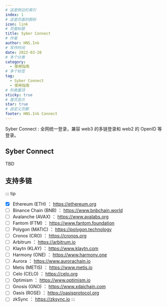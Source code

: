 ```yaml
---
# 这是侧边栏索引
index: 1
# 这是页面的图标
icon: link
# 页面标题
title: Syber Connect
# 作者
author: HNS.Ink
# 写作时间
date: 2022-03-28
# 多个分类
category:
  - 使用指南
# 多个标签
tag:
  - Syber Connect
  - 使用指南
# 列表置顶
sticky: true
# 首页显示
star: true
# 自定义页脚
footer: HNS.Ink Connect
---
```

Syber Connect : 全网统一登录，兼容 web3 的多链登录和 web2 的 OpenID 等登录。

<!-- more -->

## Syber Connect
TBD

## 支持多链
::: tip
- [x] Ethereum (ETH) ： https://ethereum.org
- [ ] Binance Chain (BNB) ： https://www.bnbchain.world
- [ ] Avalanche (AVAX) ： https://www.avalabs.org
- [ ] Fantom (FTM) ： https://www.fantom.foundation
- [ ] Polygon (MATIC) ： https://polygon.technology
- [ ] Cronos (CRO) ： https://cronos.org
- [ ] Arbitrum ： https://arbitrum.io
- [ ] Klaytn (KLAY) ： https://www.klaytn.com
- [ ] Harmony (ONE) ： https://www.harmony.one
- [ ] Aurora ： https://www.aurorachain.io
- [ ] Metis (METIS) ： https://www.metis.io
- [ ] Celo (CELO) ： https://celo.org
- [ ] Optimism ： https://www.optimism.io
- [ ] Gnosis (GNO) ： https://www.xdaichain.com
- [ ] Oasis (ROSE) ： https://oasisprotocol.org
- [ ] zkSync ： https://zksync.io
:::